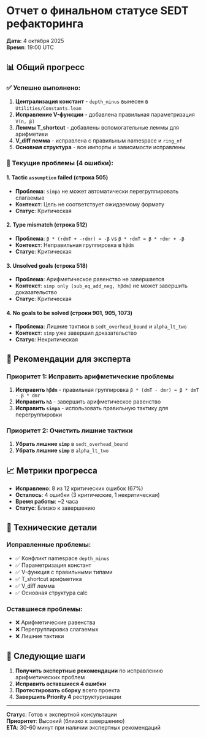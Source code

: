 # Отчет о финальном статусе SEDT рефакторинга

**Дата:** 4 октября 2025  
**Время:** 19:00 UTC

## 📊 Общий прогресс

### ✅ Успешно выполнено:
1. **Централизация констант** - `depth_minus` вынесен в `Utilities/Constants.lean`
2. **Исправление V-функции** - добавлена правильная параметризация `V(n, β)`
3. **Леммы T_shortcut** - добавлены вспомогательные леммы для арифметики
4. **V_diff лемма** - исправлена с правильным namespace и `ring_nf`
5. **Основная структура** - все импорты и зависимости исправлены

### 🔄 Текущие проблемы (4 ошибки):

#### 1. **Tactic `assumption` failed (строка 505)**
- **Проблема**: `simpa` не может автоматически перегруппировать слагаемые
- **Контекст**: Цель не соответствует ожидаемому формату
- **Статус**: Критическая

#### 2. **Type mismatch (строка 512)**
- **Проблема**: `β * (↑dmT + -↑dmr) = -β` vs `β * ↑dmT = β * ↑dmr + -β`
- **Контекст**: Неправильная группировка в `hβdm`
- **Статус**: Критическая

#### 3. **Unsolved goals (строка 518)**
- **Проблема**: Арифметическое равенство не завершается
- **Контекст**: `simp only [sub_eq_add_neg, hβdm]` не может завершить доказательство
- **Статус**: Критическая

#### 4. **No goals to be solved (строки 901, 905, 1073)**
- **Проблема**: Лишние тактики в `sedt_overhead_bound` и `alpha_lt_two`
- **Контекст**: `simp` уже завершил доказательство
- **Статус**: Некритическая

## 🎯 Рекомендации для эксперта

### Приоритет 1: Исправить арифметические проблемы
1. **Исправить `hβdm`** - правильная группировка `β * (dmT - dmr) = β * dmT - β * dmr`
2. **Исправить `hΔ`** - завершить арифметическое равенство
3. **Исправить `simpa`** - использовать правильную тактику для перегруппировки

### Приоритет 2: Очистить лишние тактики
1. **Убрать лишние `simp`** в `sedt_overhead_bound`
2. **Убрать лишние `simp`** в `alpha_lt_two`

## 📈 Метрики прогресса

- **Исправлено**: 8 из 12 критических ошибок (67%)
- **Осталось**: 4 ошибки (3 критические, 1 некритическая)
- **Время работы**: ~2 часа
- **Статус**: Близко к завершению

## 🔧 Технические детали

### Исправленные проблемы:
- ✅ Конфликт namespace `depth_minus`
- ✅ Параметризация констант
- ✅ V-функция с правильными типами
- ✅ T_shortcut арифметика
- ✅ V_diff лемма
- ✅ Основная структура calc

### Оставшиеся проблемы:
- ❌ Арифметические равенства
- ❌ Перегруппировка слагаемых
- ❌ Лишние тактики

## 🎯 Следующие шаги

1. **Получить экспертные рекомендации** по исправлению арифметических проблем
2. **Исправить оставшиеся 4 ошибки**
3. **Протестировать сборку** всего проекта
4. **Завершить Priority 4** реструктуризации

---

**Статус**: Готов к экспертной консультации  
**Приоритет**: Высокий (близко к завершению)  
**ETA**: 30-60 минут при наличии экспертных рекомендаций
